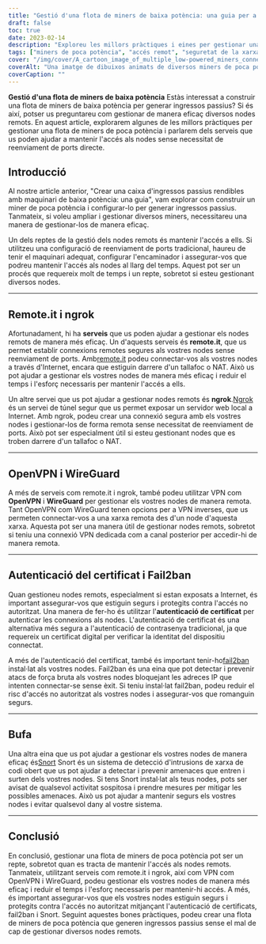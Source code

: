 ```yaml
---
title: "Gestió d'una flota de miners de baixa potència: una guia per a l'accés i la seguretat remots"
draft: false
toc: true
date: 2023-02-14
description: "Exploreu les millors pràctiques i eines per gestionar una flota de miners de poca potència, com remote.it, ngrok, OpenVPN, WireGuard i molt més."
tags: ["miners de poca potència", "accés remot", "seguretat de la xarxa", "openvpn", "protector de fil", "bufar", "ngrok"]
cover: "/img/cover/A_cartoon_image_of_multiple_low-powered_miners_connected.png"
coverAlt: "Una imatge de dibuixos animats de diversos miners de poca potència connectats a un concentrador de xarxa amb les eines que es comenten a l'article."
coverCaption: ""
---
```


**Gestió d'una flota de miners de baixa potència**
Estàs interessat a construir una flota de miners de baixa potència per generar ingressos passius? Si és així, potser us preguntareu com gestionar de manera eficaç diversos nodes remots. En aquest article, explorarem algunes de les millors pràctiques per gestionar una flota de miners de poca potència i parlarem dels serveis que us poden ajudar a mantenir l'accés als nodes sense necessitat de reenviament de ports directe.

## Introducció
Al nostre article anterior, "Crear una caixa d'ingressos passius rendibles amb maquinari de baixa potència: una guia", vam explorar com construir un miner de poca potència i configurar-lo per generar ingressos passius. Tanmateix, si voleu ampliar i gestionar diversos miners, necessitareu una manera de gestionar-los de manera eficaç.

Un dels reptes de la gestió dels nodes remots és mantenir l'accés a ells. Si utilitzeu una configuració de reenviament de ports tradicional, haureu de tenir el maquinari adequat, configurar l'encaminador i assegurar-vos que podreu mantenir l'accés als nodes al llarg del temps. Aquest pot ser un procés que requereix molt de temps i un repte, sobretot si esteu gestionant diversos nodes.

______

## Remote.it i ngrok

Afortunadament, hi ha **serveis** que us poden ajudar a gestionar els nodes remots de manera més eficaç. Un d'aquests serveis és **remote.it**, que us permet establir connexions remotes segures als vostres nodes sense reenviament de ports. Amb[remote.it](https://www.remote.it/) podeu connectar-vos als vostres nodes a través d'Internet, encara que estiguin darrere d'un tallafoc o NAT. Això us pot ajudar a gestionar els vostres nodes de manera més eficaç i reduir el temps i l'esforç necessaris per mantenir l'accés a ells.

Un altre servei que us pot ajudar a gestionar nodes remots és **ngrok**.[Ngrok](https://ngrok.com/) és un servei de túnel segur que us permet exposar un servidor web local a Internet. Amb ngrok, podeu crear una connexió segura amb els vostres nodes i gestionar-los de forma remota sense necessitat de reenviament de ports. Això pot ser especialment útil si esteu gestionant nodes que es troben darrere d'un tallafoc o NAT.

______

## OpenVPN i WireGuard

A més de serveis com remote.it i ngrok, també podeu utilitzar VPN com **OpenVPN** i **WireGuard** per gestionar els vostres nodes de manera remota. Tant OpenVPN com WireGuard tenen opcions per a VPN inverses, que us permeten connectar-vos a una xarxa remota des d'un node d'aquesta xarxa. Aquesta pot ser una manera útil de gestionar nodes remots, sobretot si teniu una connexió VPN dedicada com a canal posterior per accedir-hi de manera remota.

______

## Autenticació del certificat i Fail2ban

Quan gestioneu nodes remots, especialment si estan exposats a Internet, és important assegurar-vos que estiguin segurs i protegits contra l'accés no autoritzat. Una manera de fer-ho és utilitzar l'**autenticació de certificat** per autenticar les connexions als nodes. L'autenticació de certificat és una alternativa més segura a l'autenticació de contrasenya tradicional, ja que requereix un certificat digital per verificar la identitat del dispositiu connectat.

A més de l'autenticació del certificat, també és important tenir-ho[fail2ban](https://www.fail2ban.org/wiki/index.php/Main_Page) instal·lat als vostres nodes. Fail2ban és una eina que pot detectar i prevenir atacs de força bruta als vostres nodes bloquejant les adreces IP que intenten connectar-se sense èxit. Si teniu instal·lat fail2ban, podeu reduir el risc d'accés no autoritzat als vostres nodes i assegurar-vos que romanguin segurs.

______

## Bufa

Una altra eina que us pot ajudar a gestionar els vostres nodes de manera eficaç és[Snort](https://www.snort.org/) Snort és un sistema de detecció d'intrusions de xarxa de codi obert que us pot ajudar a detectar i prevenir amenaces que entren i surten dels vostres nodes. Si tens Snort instal·lat als teus nodes, pots ser avisat de qualsevol activitat sospitosa i prendre mesures per mitigar les possibles amenaces. Això us pot ajudar a mantenir segurs els vostres nodes i evitar qualsevol dany al vostre sistema.

______

## Conclusió

En conclusió, gestionar una flota de miners de poca potència pot ser un repte, sobretot quan es tracta de mantenir l'accés als nodes remots. Tanmateix, utilitzant serveis com remote.it i ngrok, així com VPN com OpenVPN i WireGuard, podeu gestionar els vostres nodes de manera més eficaç i reduir el temps i l'esforç necessaris per mantenir-hi accés. A més, és important assegurar-vos que els vostres nodes estiguin segurs i protegits contra l'accés no autoritzat mitjançant l'autenticació de certificats, fail2ban i Snort. Seguint aquestes bones pràctiques, podeu crear una flota de miners de poca potència que generen ingressos passius sense el mal de cap de gestionar diversos nodes remots.
